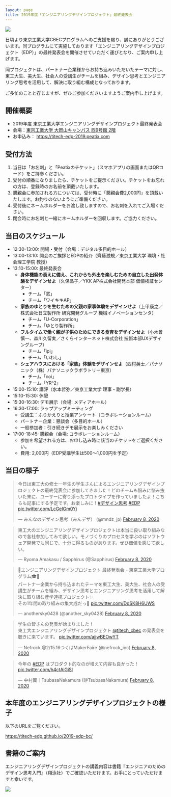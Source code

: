 ```yaml
---
layout: page
title: 2019年度「エンジニアリングデザインプロジェクト」最終発表会
---
```


![](https://s3-ap-northeast-1.amazonaws.com/peatix-files/event/1408075/cover-3C1ZAN7WOjWutLeoawziqWHXwavysKaF.png)

日頃より東京工業大学CBECプログラムへのご支援を賜り、誠にありがとうございます。同プログラムにて実施しております「エンジニアリングデザインプロジェクト（EDP）」の最終発表会を開催させていただく運びとなり、ご案内申し上げます。

同プロジェクトは、パートナー企業様からお持ち込みいただいたテーマに対し、東工大生、美大生、社会人の受講生がチームを組み、デザイン思考とエンジニアリング思考を活用して、解決に取り組む構成となっております。

ご多忙のことと存じますが、ぜひご参加くださいますようご案内申し上げます。


## 開催概要
* 2019年度 東京工業大学エンジニアリングデザインプロジェクト最終発表会
* 会場：[東京工業大学 大岡山キャンパス 西9号館 2階](/access/w9/)
* お申込み： <https://titech-edp-2019.peatix.com>

## 受付方法
1. 当日は「お名刺」と「Peatixのチケット」（スマホアプリの画面またはQRコード）をご持参ください。
2. 受付の順番になりましたら、チケットをご提示ください。チケットをお忘れの方は、登録時のお名前を頂戴いたします。
3. 懇親会に参加される方については、受付時に「懇親会費2,000円」を頂戴いたします。お釣りのないようにご準備ください。
4. 受付後にネームホルダーをお渡し致しますので、お名刺を入れてご入場ください。
5. 閉会時にお名刺と一緒にネームホルダーを回収します。ご協力ください。

## 当日のスケジュール

* 12:30-13:00: 開場・受付（会場：デジタル多目的ホール）
* 13:00-13:10: 開会のご挨拶とEDPの紹介（齊藤滋規／東京工業大学 環境・社会理工学院 教授）
* 13:10-15:00: 最終発表会
  * **身体機能の衰えに備え、これからも外出を楽しむための自立した出発体験をデザインせよ**（久保晶子／YKK AP株式会社開発本部 価値検証センター）
    * チーム「窓」
    * チーム「ワイキキAP」
  * **家族のゆとりを生むための父親の家事体験をデザインせよ**（上甲康之／株式会社日立製作所 研究開発グループ 機械イノベーションセンタ）
    * チーム「U-Corporation」
    * チーム「ゆとり製作所」
  * **フルタイムで働く親が子供のためにできる食育をデザインせよ**（小木曽慎一、森川久留実／さくらインターネット株式会社 技術本部UXデザイングループ）
    * チーム「ipi」
    * チーム「いわし」
  * **シェアハウスにおける「家族」体験をデザインせよ**（西村英士／パナソニック（株）パナソニックラボラトリー東京）
    * チーム「coi」
    * チーム「YR^2」
* 15:00-15:10: 講評（水本哲弥／東京工業大学 理事・副学長）
* 15:10-15:30: 休憩
* 15:30-16:30: デモ展示（会場: メディアホール）
* 16:30-17:00: ラップアップミーティング
  * 受講生：ふりかえりと授業アンケート（コラボレーションルーム）
  * パートナー企業：懇談会（多目的ホール）
  * 一般参加者：引き続きデモ展示をお楽しみください
* 17:00-18:45: 懇親会（会場: コラボレーションルーム）
   * 参加を希望される方は、お申し込み時に該当のチケットをご選択ください。
   * 費用: 2,000円（EDP受講学生は500〜1,000円を予定）

## 当日の様子

<blockquote class="twitter-tweet"><p lang="ja" dir="ltr">今日は東工大の修士一年生の学生さんによるエンジニアリングデザインプロジェクトの最終発表会に参加してきました！どのチームも悩みに悩み抜いた末に、ユーザーに寄り添ったプロトタイプを作っていましたよ！こちらも記事にする予定です。お楽しみに！<a href="https://twitter.com/hashtag/%E3%83%87%E3%82%B6%E3%82%A4%E3%83%B3%E6%80%9D%E8%80%83?src=hash&amp;ref_src=twsrc%5Etfw">#デザイン思考</a> <a href="https://twitter.com/hashtag/EDP?src=hash&amp;ref_src=twsrc%5Etfw">#EDP</a> <a href="https://t.co/LcGeIGm0Yj">pic.twitter.com/LcGeIGm0Yj</a></p>&mdash; みんなのデザイン思考（みんデザ） (@mndz_jp) <a href="https://twitter.com/mndz_jp/status/1226148691431419904?ref_src=twsrc%5Etfw">February 8, 2020</a></blockquote> <script async src="https://platform.twitter.com/widgets.js" charset="utf-8"></script>

<blockquote class="twitter-tweet"><p lang="ja" dir="ltr">東工大のエンジニアリングデザインプロジェクトは本当に良い取り組みなので各社参加してみて欲しい。モノづくりのプロセスを学ぶのはソフトウェア開発でも同じで、十分に得るものがあります。ぜひ価値を感じて欲しい。</p>&mdash; Ryoma Amakasu / Sapphirus (@Sapphirus) <a href="https://twitter.com/Sapphirus/status/1226099355662184448?ref_src=twsrc%5Etfw">February 8, 2020</a></blockquote> <script async src="https://platform.twitter.com/widgets.js" charset="utf-8"></script>

<blockquote class="twitter-tweet"><p lang="ja" dir="ltr">🏢エンジニアリングデザインプロジェクト 最終発表会 - 東京工業大学プログラム🎓🏫<br>パートナー企業から持ち込まれたテーマを東工大生、美大生、社会人の受講生がチームを組み、デザイン思考とエンジニアリング思考を活用して解決に取り組む産学連携プロジェクト✨<br>その1年間の取り組みの集大成だっ🤩 <a href="https://t.co/DdSK8H6UWS">pic.twitter.com/DdSK8H6UWS</a></p>&mdash; anothersky0428 (@another_sky0428) <a href="https://twitter.com/another_sky0428/status/1226046214300323840?ref_src=twsrc%5Etfw">February 8, 2020</a></blockquote> <script async src="https://platform.twitter.com/widgets.js" charset="utf-8"></script>

<blockquote class="twitter-tweet"><p lang="ja" dir="ltr">学生の皆さんの発表が始まりました！<br>東工大エンジニアリングデザインプロジェクト <a href="https://twitter.com/titech_cbec?ref_src=twsrc%5Etfw">@titech_cbec</a> の発表会を聴きに来ています。 <a href="https://t.co/ajjwBEOwYT">pic.twitter.com/ajjwBEOwYT</a></p>&mdash; Nefrock @2/15.16つくばMakerFaire (@nefrock_inc) <a href="https://twitter.com/nefrock_inc/status/1225999216910069760?ref_src=twsrc%5Etfw">February 8, 2020</a></blockquote> <script async src="https://platform.twitter.com/widgets.js" charset="utf-8"></script>

<blockquote class="twitter-tweet"><p lang="ja" dir="ltr">今年の <a href="https://twitter.com/hashtag/EDP?src=hash&amp;ref_src=twsrc%5Etfw">#EDP</a> はプロダクト的なのが増えて内容も良かった！ <a href="https://t.co/h4ctAiGiSl">pic.twitter.com/h4ctAiGiSl</a></p>&mdash; 中村翼｜TsubasaNakamura (@TsubasaNakamura) <a href="https://twitter.com/TsubasaNakamura/status/1226139210584752128?ref_src=twsrc%5Etfw">February 8, 2020</a></blockquote> <script async src="https://platform.twitter.com/widgets.js" charset="utf-8"></script>

## 本年度のエンジニアリングデザインプロジェクトの様子

以下のURLをご覧ください。

<https://titech-edp.github.io/2019-edp-bc/>

## 書籍のご案内

エンジニアリングデザインプロジェクトの講義内容は書籍『エンジニアのためのデザイン思考入門』（翔泳社）でご確認いただけます。お手にとっていただけますと幸いです。

[![](https://titech-edp.github.io/images/edp-book.jpg)](http://www.shoeisha.co.jp/book/detail/9784798153858)

